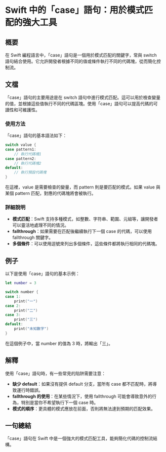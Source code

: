 <!--
Meta Description: # Swift 中的「case」語句：用於模式匹配的強大工具 ## 概要 在 Swift 編程語言中，「case」語句是一個用於模式匹配的關鍵字，常與 switch 語句結合使用。它允許開發者根據不同的值或條件執行不同的代碼塊，從而簡化控制流。 ## 文檔 「case」語句的主要用途是在 switc...
Meta Keywords: case, swift, switch, default, fallthrough
-->

# Swift 中的「case」語句：用於模式匹配的強大工具

## 概要
在 Swift 編程語言中，「case」語句是一個用於模式匹配的關鍵字，常與 switch 語句結合使用。它允許開發者根據不同的值或條件執行不同的代碼塊，從而簡化控制流。

## 文檔
「case」語句的主要用途是在 switch 語句中進行模式匹配。這可以用於檢查變量的值，並根據這些值執行不同的代碼區塊。使用「case」語句可以提高代碼的可讀性和可維護性。

### 使用方法
「case」語句的基本語法如下：

```swift
switch value {
case pattern1:
    // 執行代碼塊1
case pattern2:
    // 執行代碼塊2
default:
    // 執行預設代碼塊
}
```

在這裡，value 是需要檢查的變量，而 pattern 則是要匹配的模式。如果 value 與某個 pattern 匹配，對應的代碼塊將會被執行。

### 詳細說明
- **模式匹配**：Swift 支持多種模式，如整數、字符串、範圍、元組等，讓開發者可以靈活地處理不同的情況。
- **fallthrough**：如果需要在匹配後繼續執行下一個 case 的代碼，可以使用 fallthrough 關鍵字。
- **多個條件**：可以使用逗號來列出多個條件，這些條件都將執行相同的代碼塊。

## 例子
以下是使用「case」語句的基本示例：

```swift
let number = 3

switch number {
case 1:
    print("一")
case 2:
    print("二")
case 3:
    print("三")
default:
    print("未知數字")
}
```

在這個例子中，當 number 的值為 3 時，將輸出「三」。

## 解釋
使用「case」語句時，有一些常見的陷阱需要注意：
- **缺少 default**：如果沒有提供 default 分支，當所有 case 都不匹配時，將導致運行時錯誤。
- **fallthrough 的使用**：在某些情況下，使用 fallthrough 可能會導致意外的行為，特別是當你不希望執行下一個 case 時。
- **模式的順序**：更具體的模式應放在前面，否則將無法達到預期的匹配效果。

## 一句總結
「case」語句在 Swift 中是一個強大的模式匹配工具，能夠簡化代碼的控制流結構。